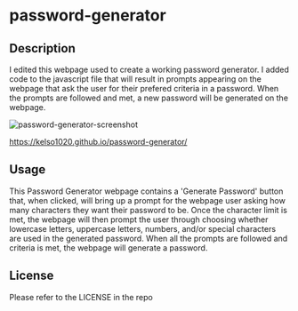 # password-generator

## Description

I edited this webpage used to create a working password generator. I added code to the javascript file that will result in prompts appearing on the webpage that ask the user for their prefered criteria in a password. When the prompts are followed and met, a new password will be generated on the webpage.

![password-generator-screenshot](https://user-images.githubusercontent.com/126113017/233486485-6697dc51-b834-4aaf-a5a8-dc207021b13f.png)

https://kelso1020.github.io/password-generator/

## Usage

This Password Generator webpage contains a 'Generate Password' button that, when clicked, will bring up a prompt for the webpage user asking how many characters they want their password to be. Once the character limit is met, the webpage will then prompt the user through choosing whether lowercase letters, uppercase letters, numbers, and/or special characters are used in the generated password. When all the prompts are followed and criteria is met, the webpage will generate a password.

## License

Please refer to the LICENSE in the repo

